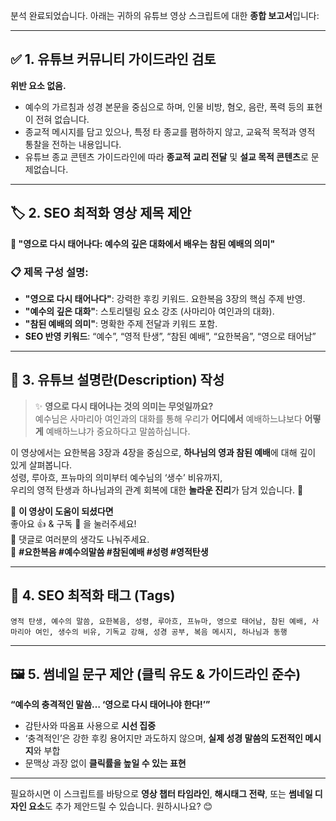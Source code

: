 분석 완료되었습니다. 아래는 귀하의 유튜브 영상 스크립트에 대한 **종합 보고서**입니다:

---

## ✅ **1. 유튜브 커뮤니티 가이드라인 검토**
**위반 요소 없음.**

- 예수의 가르침과 성경 본문을 중심으로 하며, 인물 비방, 혐오, 음란, 폭력 등의 표현이 전혀 없습니다.
- 종교적 메시지를 담고 있으나, 특정 타 종교를 폄하하지 않고, 교육적 목적과 영적 통찰을 전하는 내용입니다.
- 유튜브 종교 콘텐츠 가이드라인에 따라 **종교적 교리 전달** 및 **설교 목적 콘텐츠**로 문제없습니다.

---

## 🏷️ **2. SEO 최적화 영상 제목 제안**
**📌 "영으로 다시 태어나다: 예수의 깊은 대화에서 배우는 참된 예배의 의미"**

### 📋 제목 구성 설명:
- **"영으로 다시 태어나다"**: 강력한 후킹 키워드. 요한복음 3장의 핵심 주제 반영.
- **"예수의 깊은 대화"**: 스토리텔링 요소 강조 (사마리아 여인과의 대화).
- **"참된 예배의 의미"**: 명확한 주제 전달과 키워드 포함.
- **SEO 반영 키워드**: “예수”, “영적 탄생”, “참된 예배”, “요한복음”, “영으로 태어남”

---

## 📝 **3. 유튜브 설명란(Description) 작성**

> ✨ **영으로 다시 태어나는 것의 의미는 무엇일까요?**  
예수님은 사마리아 여인과의 대화를 통해 우리가 **어디에서** 예배하느냐보다 **어떻게** 예배하느냐가 중요하다고 말씀하십니다.  
  
이 영상에서는 요한복음 3장과 4장을 중심으로, **하나님의 영과 참된 예배**에 대해 깊이 있게 살펴봅니다.  
성령, 루아흐, 프뉴마의 의미부터 예수님의 ‘생수’ 비유까지,  
우리의 영적 탄생과 하나님과의 관계 회복에 대한 **놀라운 진리**가 담겨 있습니다. 🌿

🙏 **이 영상이 도움이 되셨다면**  
좋아요 👍 & 구독 🔔 을 눌러주세요!  
📌 댓글로 여러분의 생각도 나눠주세요.  
📖 **#요한복음 #예수의말씀 #참된예배 #성령 #영적탄생**

---

## 🔖 **4. SEO 최적화 태그 (Tags)**  
`영적 탄생, 예수의 말씀, 요한복음, 성령, 루아흐, 프뉴마, 영으로 태어남, 참된 예배, 사마리아 여인, 생수의 비유, 기독교 강해, 성경 공부, 복음 메시지, 하나님과 동행`

---

## 🖼️ **5. 썸네일 문구 제안 (클릭 유도 & 가이드라인 준수)**

**“예수의 충격적인 말씀… ‘영으로 다시 태어나야 한다!’”**  
- 감탄사와 따옴표 사용으로 **시선 집중**  
- ‘충격적인’은 강한 후킹 용어지만 과도하지 않으며, **실제 성경 말씀의 도전적인 메시지**와 부합  
- 문맥상 과장 없이 **클릭률을 높일 수 있는 표현**

---

필요하시면 이 스크립트를 바탕으로 **영상 챕터 타임라인**, **해시태그 전략**, 또는 **썸네일 디자인 요소**도 추가 제안드릴 수 있습니다. 원하시나요? 😊